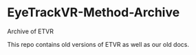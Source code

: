 # EyeTrackVR-Method-Archive
Archive of ETVR 

This repo contains old versions of ETVR as well as our old docs.
